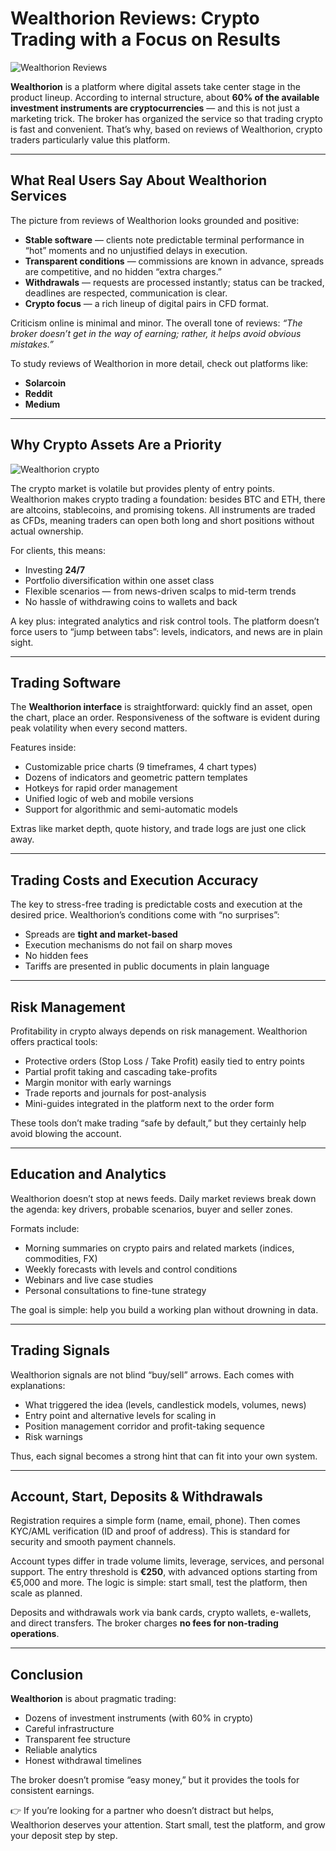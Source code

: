 # Wealthorion Reviews: Crypto Trading with a Focus on Results

![Wealthorion Reviews ](https://github.com/user-attachments/assets/9792f9e6-6c10-408b-81ba-643c48789b2c)


**Wealthorion** is a platform where digital assets take center stage in the product lineup. According to internal structure, about **60% of the available investment instruments are cryptocurrencies** — and this is not just a marketing trick. The broker has organized the service so that trading crypto is fast and convenient. That’s why, based on reviews of Wealthorion, crypto traders particularly value this platform.

---

## What Real Users Say About Wealthorion Services

The picture from reviews of Wealthorion looks grounded and positive:  

- **Stable software** — clients note predictable terminal performance in “hot” moments and no unjustified delays in execution.  
- **Transparent conditions** — commissions are known in advance, spreads are competitive, and no hidden “extra charges.”  
- **Withdrawals** — requests are processed instantly; status can be tracked, deadlines are respected, communication is clear.  
- **Crypto focus** — a rich lineup of digital pairs in CFD format.  

Criticism online is minimal and minor. The overall tone of reviews: *“The broker doesn’t get in the way of earning; rather, it helps avoid obvious mistakes.”*  

To study reviews of Wealthorion in more detail, check out platforms like:  
- **Solarcoin**  
- **Reddit**  
- **Medium**  

---

## Why Crypto Assets Are a Priority
![Wealthorion crypto](https://github.com/user-attachments/assets/864f7864-a3bd-4ae6-8338-aa7e9bad8920)


The crypto market is volatile but provides plenty of entry points. Wealthorion makes crypto trading a foundation: besides BTC and ETH, there are altcoins, stablecoins, and promising tokens. All instruments are traded as CFDs, meaning traders can open both long and short positions without actual ownership.  

For clients, this means:  

- Investing **24/7**  
- Portfolio diversification within one asset class  
- Flexible scenarios — from news-driven scalps to mid-term trends  
- No hassle of withdrawing coins to wallets and back  

A key plus: integrated analytics and risk control tools. The platform doesn’t force users to “jump between tabs”: levels, indicators, and news are in plain sight.  

---

## Trading Software

The **Wealthorion interface** is straightforward: quickly find an asset, open the chart, place an order. Responsiveness of the software is evident during peak volatility when every second matters.  

Features inside:  

- Customizable price charts (9 timeframes, 4 chart types)  
- Dozens of indicators and geometric pattern templates  
- Hotkeys for rapid order management  
- Unified logic of web and mobile versions  
- Support for algorithmic and semi-automatic models  

Extras like market depth, quote history, and trade logs are just one click away.  

---

## Trading Costs and Execution Accuracy

The key to stress-free trading is predictable costs and execution at the desired price. Wealthorion’s conditions come with “no surprises”:  

- Spreads are **tight and market-based**  
- Execution mechanisms do not fail on sharp moves  
- No hidden fees  
- Tariffs are presented in public documents in plain language  

---

## Risk Management

Profitability in crypto always depends on risk management. Wealthorion offers practical tools:  

- Protective orders (Stop Loss / Take Profit) easily tied to entry points  
- Partial profit taking and cascading take-profits  
- Margin monitor with early warnings  
- Trade reports and journals for post-analysis  
- Mini-guides integrated in the platform next to the order form  

These tools don’t make trading “safe by default,” but they certainly help avoid blowing the account.  

---

## Education and Analytics

Wealthorion doesn’t stop at news feeds. Daily market reviews break down the agenda: key drivers, probable scenarios, buyer and seller zones.  

Formats include:  

- Morning summaries on crypto pairs and related markets (indices, commodities, FX)  
- Weekly forecasts with levels and control conditions  
- Webinars and live case studies  
- Personal consultations to fine-tune strategy  

The goal is simple: help you build a working plan without drowning in data.  

---

## Trading Signals

Wealthorion signals are not blind “buy/sell” arrows. Each comes with explanations:  

- What triggered the idea (levels, candlestick models, volumes, news)  
- Entry point and alternative levels for scaling in  
- Position management corridor and profit-taking sequence  
- Risk warnings  

Thus, each signal becomes a strong hint that can fit into your own system.  

---

## Account, Start, Deposits & Withdrawals

Registration requires a simple form (name, email, phone). Then comes KYC/AML verification (ID and proof of address). This is standard for security and smooth payment channels.  

Account types differ in trade volume limits, leverage, services, and personal support. The entry threshold is **€250**, with advanced options starting from €5,000 and more. The logic is simple: start small, test the platform, then scale as planned.  

Deposits and withdrawals work via bank cards, crypto wallets, e-wallets, and direct transfers. The broker charges **no fees for non-trading operations**.  

---

## Conclusion

**Wealthorion** is about pragmatic trading:  

- Dozens of investment instruments (with 60% in crypto)  
- Careful infrastructure  
- Transparent fee structure  
- Reliable analytics  
- Honest withdrawal timelines  

The broker doesn’t promise “easy money,” but it provides the tools for consistent earnings.  

👉 If you’re looking for a partner who doesn’t distract but helps, Wealthorion deserves your attention. Start small, test the platform, and grow your deposit step by step.  
